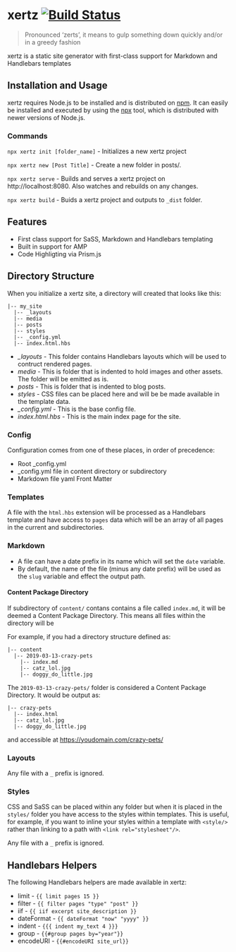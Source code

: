 # xertz  [![Build Status](https://travis-ci.org/bradymholt/xertz.svg?branch=master)](https://travis-ci.org/bradymholt/xertz)

> Pronounced ‘zerts’, it means to gulp something down quickly and/or in a greedy fashion

xertz is a static site generator with first-class support for Markdown and Handlebars templates

## Installation and Usage

xertz requires Node.js to be installed and is distributed on [npm](https://npmjs.com).  It can easily be installed and executed by using the [npx](https://medium.com/@maybekatz/introducing-npx-an-npm-package-runner-55f7d4bd282b) tool, which is distributed with newer versions of Node.js.

### Commands

`npx xertz init [folder_name]` - Initializes a new xertz project

`npx xertz new [Post Title]` - Create a new folder in posts/.

`npx xertz serve` - Builds and serves a xertz project on http://localhost:8080.  Also watches and rebuilds on any changes.

`npx xertz build` - Buids a xertz project and outputs to `_dist` folder.

## Features

- First class support for SaSS, Markdown and Handlebars templating
- Built in support for AMP
- Code Highligting via Prism.js

## Directory Structure

When you initialize a xertz site, a directory will created that looks like this:

```
|-- my_site
  |-- _layouts
  |-- media
  |-- posts
  |-- styles
  |-- _config.yml
  |-- index.html.hbs
```

- *_layouts* - This folder contains Handlebars layouts which will be used to contruct rendered pages.
- *media* - This is folder that is indented to hold images and other assets.  The folder will be emitted as is.
- *posts* - This is folder that is indented to blog posts.
- *styles* - CSS files can be placed here and will be be made available in the template data.
- *_config.yml* - This is the base config file.
- *index.html.hbs* - This is the main index page for the site.

### Config

Configuration comes from one of these places, in order of precedence:

- Root _config.yml
- _config.yml file in content directory or subdirectory
- Markdown file yaml Front Matter

### Templates

A file with the `html.hbs` extension will be processed as a Handlebars template and have access to `pages` data which will be an array of all pages in the current and subdirectories.

### Markdown

- A file can have a date prefix in its name which will set the `date` variable.
- By default, the name of the file (minus any date prefix) will be used as the `slug` variable and effect the output path.

#### Content Package Directory

If subdirectory of `content/` contans contains a file called `index.md`, it will be deemed a Content Package Directory.  This means all files within the directory will be 

For example, if you had a directory structure defined as:

```
|-- content
  |-- 2019-03-13-crazy-pets
    |-- index.md
    |-- catz_lol.jpg
    |-- doggy_do_little.jpg  
```

The `2019-03-13-crazy-pets/` folder is considered a Content Package Directory.  It would be output as:

```
|-- crazy-pets
  |-- index.html
  |-- catz_lol.jpg
  |-- doggy_do_little.jpg  
```

and accessible at https://youdomain.com/crazy-pets/

### Layouts

Any file with a `_` prefix is ignored.

### Styles

CSS and SaSS can be placed within any folder but when it is placed in the `styles/` folder you have access to the styles within templates.  This is useful, for example, if you want to inline your styles within a template with `<style/>` rather than linking to a path with `<link rel="stylesheet"/>`.

Any file with a `_` prefix is ignored.

## Handlebars Helpers

The following Handlebars helpers are made available in xertz:

- limit - `{{ limit pages 15 }}`
- filter - `{{ filter pages "type" "post" }}`
- iif - `{{ iif excerpt site_description }}`
- dateFormat - `{{ dateFormat "now" "yyyy" }}`
- indent - `{{{ indent my_text 4 }}}`
- group - `{{#group pages by="year"}}`
- encodeURI - `{{#encodeURI site_url}}`



